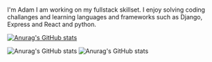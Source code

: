 ### 

I'm Adam I am working on my fullstack skillset. I enjoy solving coding challanges and learning languages and frameworks such as Django, Express and React and python.

[![Anurag's GitHub stats](https://github-readme-stats.vercel.app/api?username=adammetzinger)](https://github.com/anuraghazra/github-readme-stats)

![Anurag's GitHub stats](https://github-readme-stats.vercel.app/api?username=adammetzinger&show_icons=true&theme=radical)
![Anurag's GitHub stats](https://github-readme-stats.vercel.app/api?username=adammetzinger&show_icons=true&theme=tokyonight)
